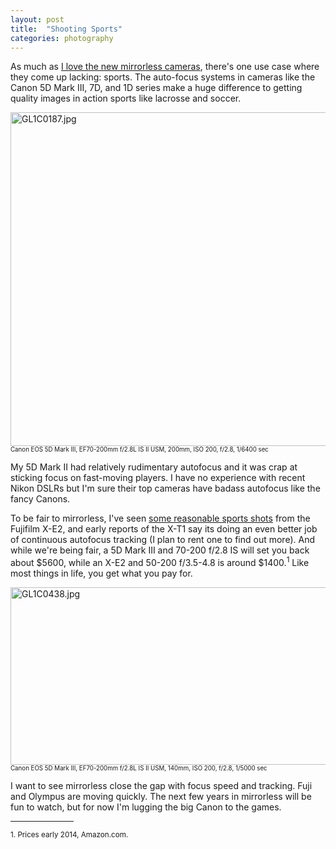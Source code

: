 ```yaml
---
layout: post
title:  "Shooting Sports"
categories: photography
---
```

As much as [I love the new mirrorless cameras](http://rpe.me), there's one use case where they come up lacking: sports. The auto-focus systems in cameras like the Canon 5D Mark III, 7D, and 1D series make a huge difference to getting quality images in action sports like lacrosse and soccer. 

<a href="http://www.flickr.com/photos/41695401@N00/13252835855/" title="GL1C0187.jpg by Rob Enns, on Flickr"><img src="http://farm4.staticflickr.com/3737/13252835855_1469b32794_c.jpg" width="800" height="534" alt="GL1C0187.jpg"></a>
<small><small>Canon EOS 5D Mark III, EF70-200mm f/2.8L IS II USM, 200mm, ISO 200, f/2.8, 1/6400 sec</small></small><br />

My 5D Mark II had relatively rudimentary autofocus and it was crap at sticking focus on fast-moving players. I have no experience with recent Nikon DSLRs but I'm sure their top cameras have badass autofocus like the fancy Canons.

To be fair to mirrorless, I've seen [some reasonable sports shots](http://confessionsxl.com/blog/first-impressions-of-the-fujifilm-x-e2/) from the Fujifilm X-E2, and early reports of the X-T1 say its doing an even better job of continuous autofocus tracking (I plan to rent one to find out more). And while we're being fair, a 5D Mark III and 70-200 f/2.8 IS will set you back about $5600, while an X-E2 and 50-200 f/3.5-4.8 is around $1400.<sup>1</sup> Like most things in life, you get what you pay for.

<a href="http://www.flickr.com/photos/41695401@N00/13236469254/" title="GL1C0438.jpg by Rob Enns, on Flickr"><img src="http://farm3.staticflickr.com/2848/13236469254_b745634825_c.jpg" width="800" height="284" alt="GL1C0438.jpg"></a>
<small><small>Canon EOS 5D Mark III, EF70-200mm f/2.8L IS II USM, 140mm, ISO 200, f/2.8, 1/5000 sec</small></small><br />

I want to see mirrorless close the gap with focus speed and tracking. Fuji and Olympus are moving quickly. The next few years in mirrorless will be fun to watch, but for now I'm lugging the big Canon to the games.

<hr width="20%" />

<small>
1. Prices early 2014, Amazon.com.
</small>
